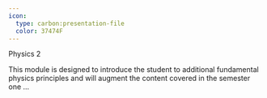 ```yaml
---
icon:
  type: carbon:presentation-file
  color: 37474F
---
```

Physics 2

This module is designed to introduce the student to additional fundamental physics principles and will augment the content covered in the semester one ... 
